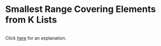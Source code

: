 # Smallest Range Covering Elements from K Lists 

~~~java

~~~

Click [here](Explanation.md) for an explanation.

